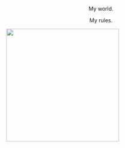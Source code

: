 <div style="text-align: center;">
  <p>My world.</p>
  <p>My rules.</p>
</div>
<img src="https://user-images.githubusercontent.com/79895194/117393169-2045de80-af26-11eb-969a-572df99af4e3.jpg" width="300"/>
